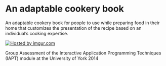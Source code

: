 An adaptable cookery book
=========================

An adaptable cookery book for	people to	use	while	preparing	food in their home that	customizes the presentation	of the recipe based on	an individual’s	cooking	expertise.

<a href="http://imgur.com/Xg1LBMM"><img src="http://i.imgur.com/Xg1LBMM.png" title="Hosted by imgur.com" /></a>

Group Assessment of the Interactive Application Programming Techniques (IAPT) module at the University of York 2014
